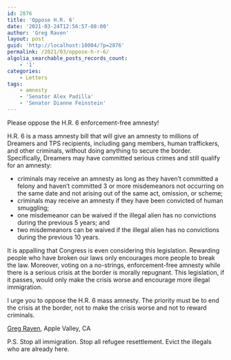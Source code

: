 ```yaml
---
id: 2876
title: 'Oppose H.R. 6'
date: '2021-03-24T12:56:57-08:00'
author: 'Greg Raven'
layout: post
guid: 'http://localhost:10004/?p=2876'
permalink: /2021/03/oppose-h-r-6/
algolia_searchable_posts_records_count:
    - '1'
categories:
    - Letters
tags:
    - amnesty
    - 'Senator Alex Padilla'
    - 'Senator Dianne Feinstein'
---
```


Please oppose the H.R. 6 enforcement-free amnesty!

H.R. 6 is a mass amnesty bill that will give an amnesty to millions of Dreamers and TPS recipients, including gang members, human traffickers, and other criminals, without doing anything to secure the border. Specifically, Dreamers may have committed serious crimes and still qualify for an amnesty:

- criminals may receive an amnesty as long as they haven’t committed a felony and haven’t committed 3 or more misdemeanors not occurring on the same date and not arising out of the same act, omission, or scheme;
- criminals may receive an amnesty if they have been convicted of human smuggling;
- one misdemeanor can be waived if the illegal alien has no convictions during the previous 5 years; and
- two misdemeanors can be waived if the illegal alien has no convictions during the previous 10 years.

It is appalling that Congress is even considering this legislation. Rewarding people who have broken our laws only encourages more people to break the law. Moreover, voting on a no-strings, enforcement-free amnesty while there is a serious crisis at the border is morally repugnant. This legislation, if it passes, would only make the crisis worse and encourage more illegal immigration.

I urge you to oppose the H.R. 6 mass amnesty. The priority must be to end the crisis at the border, not to make the crisis worse and not to reward criminals.

[Greg Raven](https://www.gregraven.org/), Apple Valley, CA

P.S. Stop all immigration. Stop all refugee resettlement. Evict the illegals who are already here.